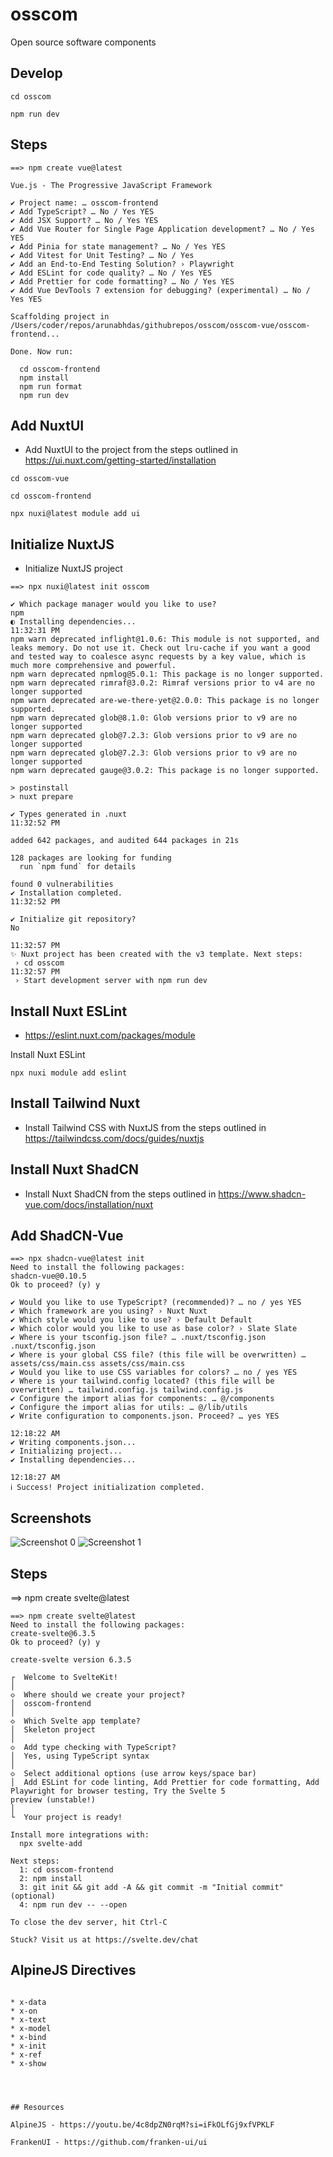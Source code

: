 # osscom
Open source software components

## Develop

```
cd osscom

npm run dev
```


## Steps

```
==> npm create vue@latest

Vue.js - The Progressive JavaScript Framework

✔ Project name: … osscom-frontend
✔ Add TypeScript? … No / Yes YES
✔ Add JSX Support? … No / Yes YES
✔ Add Vue Router for Single Page Application development? … No / Yes YES
✔ Add Pinia for state management? … No / Yes YES
✔ Add Vitest for Unit Testing? … No / Yes
✔ Add an End-to-End Testing Solution? › Playwright
✔ Add ESLint for code quality? … No / Yes YES
✔ Add Prettier for code formatting? … No / Yes YES
✔ Add Vue DevTools 7 extension for debugging? (experimental) … No / Yes YES

Scaffolding project in /Users/coder/repos/arunabhdas/githubrepos/osscom/osscom-vue/osscom-frontend...

Done. Now run:

  cd osscom-frontend
  npm install
  npm run format
  npm run dev
```

## Add NuxtUI

- Add NuxtUI to the project from the steps outlined in https://ui.nuxt.com/getting-started/installation

```
cd osscom-vue

cd osscom-frontend

npx nuxi@latest module add ui

```

## Initialize NuxtJS 

- Initialize NuxtJS project 
```
==> npx nuxi@latest init osscom

✔ Which package manager would you like to use?
npm
◐ Installing dependencies...                                                                  11:32:31 PM
npm warn deprecated inflight@1.0.6: This module is not supported, and leaks memory. Do not use it. Check out lru-cache if you want a good and tested way to coalesce async requests by a key value, which is much more comprehensive and powerful.
npm warn deprecated npmlog@5.0.1: This package is no longer supported.
npm warn deprecated rimraf@3.0.2: Rimraf versions prior to v4 are no longer supported
npm warn deprecated are-we-there-yet@2.0.0: This package is no longer supported.
npm warn deprecated glob@8.1.0: Glob versions prior to v9 are no longer supported
npm warn deprecated glob@7.2.3: Glob versions prior to v9 are no longer supported
npm warn deprecated glob@7.2.3: Glob versions prior to v9 are no longer supported
npm warn deprecated gauge@3.0.2: This package is no longer supported.

> postinstall
> nuxt prepare

✔ Types generated in .nuxt                                                                   11:32:52 PM

added 642 packages, and audited 644 packages in 21s

128 packages are looking for funding
  run `npm fund` for details

found 0 vulnerabilities
✔ Installation completed.                                                                    11:32:52 PM

✔ Initialize git repository?
No
                                                                                              11:32:57 PM
✨ Nuxt project has been created with the v3 template. Next steps:
 › cd osscom                                                                                  11:32:57 PM
 › Start development server with npm run dev 
 ```


## Install Nuxt ESLint

- https://eslint.nuxt.com/packages/module

Install Nuxt ESLint

```
npx nuxi module add eslint
```

## Install Tailwind Nuxt

- Install Tailwind CSS with NuxtJS from the steps outlined in https://tailwindcss.com/docs/guides/nuxtjs


## Install Nuxt ShadCN 

- Install Nuxt ShadCN from the steps outlined in https://www.shadcn-vue.com/docs/installation/nuxt


## Add ShadCN-Vue 

```
==> npx shadcn-vue@latest init
Need to install the following packages:
shadcn-vue@0.10.5
Ok to proceed? (y) y

✔ Would you like to use TypeScript? (recommended)? … no / yes YES
✔ Which framework are you using? › Nuxt Nuxt
✔ Which style would you like to use? › Default Default
✔ Which color would you like to use as base color? › Slate Slate
✔ Where is your tsconfig.json file? … .nuxt/tsconfig.json .nuxt/tsconfig.json
✔ Where is your global CSS file? (this file will be overwritten) … assets/css/main.css assets/css/main.css
✔ Would you like to use CSS variables for colors? … no / yes YES
✔ Where is your tailwind.config located? (this file will be overwritten) … tailwind.config.js tailwind.config.js
✔ Configure the import alias for components: … @/components
✔ Configure the import alias for utils: … @/lib/utils
✔ Write configuration to components.json. Proceed? … yes YES
                                                                                                         12:18:22 AM
✔ Writing components.json...
✔ Initializing project...
✔ Installing dependencies...
                                                                                                         12:18:27 AM
ℹ Success! Project initialization completed.    

```

## Screenshots

![Screenshot 0](https://raw.githubusercontent.com/arunabhdas/osscom/main/screenshots/osscom_0.png)
![Screenshot 1](https://raw.githubusercontent.com/arunabhdas/osscom/main/screenshots/osscom_0.png)

## Steps

==> npm create svelte@latest
```
==> npm create svelte@latest
Need to install the following packages:
create-svelte@6.3.5
Ok to proceed? (y) y

create-svelte version 6.3.5

┌  Welcome to SvelteKit!
│
◇  Where should we create your project?
│  osscom-frontend
│
◇  Which Svelte app template?
│  Skeleton project
│
◇  Add type checking with TypeScript?
│  Yes, using TypeScript syntax
│
◇  Select additional options (use arrow keys/space bar)
│  Add ESLint for code linting, Add Prettier for code formatting, Add Playwright for browser testing, Try the Svelte 5
preview (unstable!)
│
└  Your project is ready!

Install more integrations with:
  npx svelte-add

Next steps:
  1: cd osscom-frontend
  2: npm install
  3: git init && git add -A && git commit -m "Initial commit" (optional)
  4: npm run dev -- --open

To close the dev server, hit Ctrl-C

Stuck? Visit us at https://svelte.dev/chat
```

## AlpineJS Directives
```

* x-data
* x-on
* x-text
* x-model
* x-bind
* x-init
* x-ref
* x-show




## Resources

AlpineJS - https://youtu.be/4c8dpZN0rqM?si=iFkOLfGj9xfVPKLF

FrankenUI - https://github.com/franken-ui/ui 